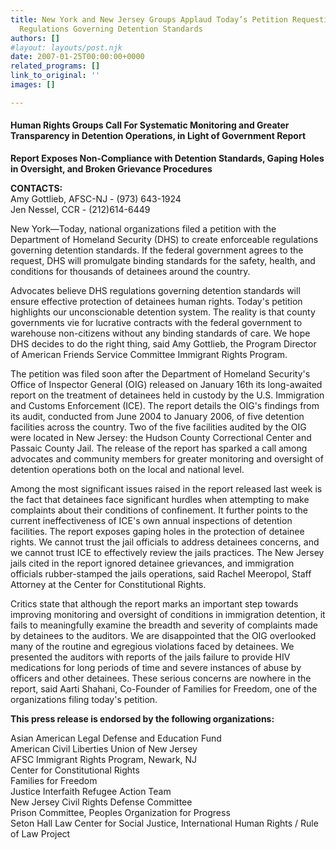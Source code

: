 ```yaml
---
title: New York and New Jersey Groups Applaud Today’s Petition Requesting DHS Create
  Regulations Governing Detention Standards
authors: []
#layout: layouts/post.njk
date: 2007-01-25T00:00:00+0000
related_programs: []
link_to_original: ''
images: []

---
```

#### Human Rights Groups Call For Systematic Monitoring and Greater Transparency in Detention Operations, in Light of Government Report

**Report Exposes Non-Compliance with Detention Standards, Gaping Holes in Oversight, and Broken Grievance Procedures**

**CONTACTS:**  
Amy Gottlieb, AFSC-NJ - (973) 643-1924  
Jen Nessel, CCR - (212)614-6449

New York—Today, national organizations filed a petition with the Department of Homeland Security (DHS) to create enforceable regulations governing detention standards. If the federal government agrees to the request, DHS will promulgate binding standards for the safety, health, and conditions for thousands of detainees around the country.

Advocates believe DHS regulations governing detention standards will ensure effective protection of detainees human rights. Today's petition highlights our unconscionable detention system. The reality is that county governments vie for lucrative contracts with the federal government to warehouse non-citizens without any binding standards of care. We hope DHS decides to do the right thing, said Amy Gottlieb, the Program Director of American Friends Service Committee Immigrant Rights Program.

The petition was filed soon after the Department of Homeland Security's Office of Inspector General (OIG) released on January 16th its long-awaited report on the treatment of detainees held in custody by the U.S. Immigration and Customs Enforcement (ICE). The report details the OIG's findings from its audit, conducted from June 2004 to January 2006, of five detention facilities across the country. Two of the five facilities audited by the OIG were located in New Jersey: the Hudson County Correctional Center and Passaic County Jail. The release of the report has sparked a call among advocates and community members for greater monitoring and oversight of detention operations both on the local and national level.

Among the most significant issues raised in the report released last week is the fact that detainees face significant hurdles when attempting to make complaints about their conditions of confinement. It further points to the current ineffectiveness of ICE's own annual inspections of detention facilities. The report exposes gaping holes in the protection of detainee rights. We cannot trust the jail officials to address detainees concerns, and we cannot trust ICE to effectively review the jails practices. The New Jersey jails cited in the report ignored detainee grievances, and immigration officials rubber-stamped the jails operations, said Rachel Meeropol, Staff Attorney at the Center for Constitutional Rights.

Critics state that although the report marks an important step towards improving monitoring and oversight of conditions in immigration detention, it fails to meaningfully examine the breadth and severity of complaints made by detainees to the auditors. We are disappointed that the OIG overlooked many of the routine and egregious violations faced by detainees. We presented the auditors with reports of the jails failure to provide HIV medications for long periods of time and severe instances of abuse by officers and other detainees. These serious concerns are nowhere in the report, said Aarti Shahani, Co-Founder of Families for Freedom, one of the organizations filing today's petition.

**This press release is endorsed by the following organizations:**

Asian American Legal Defense and Education Fund  
American Civil Liberties Union of New Jersey  
AFSC Immigrant Rights Program, Newark, NJ  
Center for Constitutional Rights  
Families for Freedom  
Justice Interfaith Refugee Action Team  
New Jersey Civil Rights Defense Committee  
Prison Committee, Peoples Organization for Progress  
Seton Hall Law Center for Social Justice, International Human Rights / Rule of Law Project